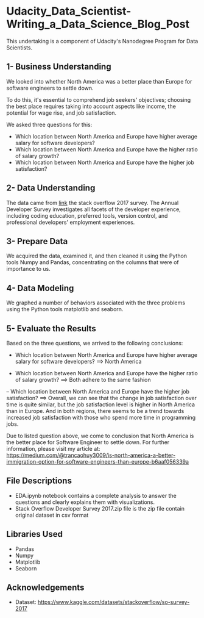 # **Udacity_Data_Scientist-Writing_a_Data_Science_Blog_Post**
This undertaking is a component of Udacity's Nanodegree Program for Data Scientists.

## **1- Business Understanding**

We looked into whether North America was a better place than Europe for software engineers to settle down.

To do this, it's essential to comprehend job seekers' objectives; choosing the best place requires taking into account aspects like income, the potential for wage rise, and job satisfaction.

We asked three questions for this: 
- Which location between North America and Europe have higher average salary for software developers?
- Which location between North America and Europe have the higher ratio of salary growth?
- Which location between North America and Europe have the higher job satisfaction?

## **2- Data Understanding**

The data came from [link](https://insights.stackoverflow.com/survey) the stack overflow 2017 survey.
The Annual Developer Survey investigates all facets of the developer experience, including coding education, preferred tools, version control, and professional developers' employment experiences.

## **3- Prepare Data**

We acquired the data, examined it, and then cleaned it using the Python tools Numpy and Pandas, concentrating on the columns that were of importance to us.

## **4- Data Modeling**

We graphed a number of behaviors associated with the three problems using the Python tools matplotlib and seaborn.

## **5- Evaluate the Results**

Based on the three questions, we arrived to the following conclusions:
- Which location between North America and Europe have higher average salary for software developers?
==> North America 

- Which location between North America and Europe have the higher ratio of salary growth? 
==> Both adhere to the same fashion

– Which location between North America and Europe have the higher job satisfaction? 
==> Overall, we can see that the change in job satisfaction over time is quite similar, but the job satisfaction level is higher in North America than in Europe. And in both regions, there seems to be a trend towards increased job satisfaction with those who spend more time in programming jobs.

Due to listed question above, we come to conclusion that North America is the better place for Software Engineer to settle down. For further information, please visit my article at: https://medium.com/@trancaohuy3009/is-north-america-a-better-immigration-option-for-software-engineers-than-europe-b6aaf056339a

## **File Descriptions**

- EDA.ipynb notebook contains a complete analysis to answer the questions and clearly explains them with visualizations.
- Stack Overflow Developer Survey 2017.zip file  is the zip file contain original dataset in csv format

## **Libraries Used**
- Pandas
- Numpy
- Matplotlib 
- Seaborn

## **Acknowledgements**
- Dataset: https://www.kaggle.com/datasets/stackoverflow/so-survey-2017
